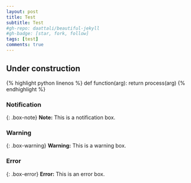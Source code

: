 ```yaml
---
layout: post
title: Test
subtitle: Test
#gh-repo: daattali/beautiful-jekyll
#gh-badge: [star, fork, follow]
tags: [test]
comments: true
---
```


## Under construction

{% highlight python linenos %}
def function(arg):
  return process(arg)
{% endhighlight %}

### Notification

{: .box-note}
**Note:** This is a notification box.

### Warning

{: .box-warning}
**Warning:** This is a warning box.

### Error

{: .box-error}
**Error:** This is an error box.
